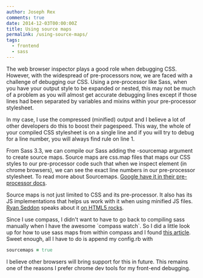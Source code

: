 ```yaml
---
author: Joseph Rex
comments: true
date: 2014-12-03T00:00:00Z
title: Using source maps
permalink: /using-source-maps/
tags:
  - frontend
  - sass
---
```


The web browser inspector plays a good role when debugging CSS. However, with the widespread of pre-processors now, we are faced with a challenge of debugging our CSS. Using a pre-processor like Sass, when you have your output style to be expanded or nested, this may not be much of a problem as you will almost get accurate debugging lines except if those lines had been separated by variables and mixins within your pre-processor stylesheet.
<!--more-->

In my case, I use the compressed (minified) output and I believe a lot of other developers do this to boost their pagespeed. This way, the whole of your compiled CSS stylesheet is on a single line and if you will try to debug for a line number, you will always find rule on line 1.

From Sass 3.3, we can compile our Sass adding the -sourcemap argument to create source maps. Source maps are css.map files that maps our CSS styles to our pre-processor code such that when we inspect element (in chrome browsers), we can see the exact line numbers in our pre-processor stylesheet. To read more about Sourcemaps. <a title="Source maps" href="https://developer.chrome.com/devtools/docs/css-preprocessors#toc-how-css-source-maps-work" target="_blank">Google have it in their pre-processor docs</a>.

Source maps is not just limited to CSS and its pre-processor. It also has its JS implementations that helps us work with it when using minified JS files. <a href="https://twitter.com/ryanseddon" target="_blank">Ryan Seddon</a> speaks about it <a title="Javascript sourcemaps" href="http://www.html5rocks.com/en/tutorials/developertools/sourcemaps/" target="_blank">on HTML5 rocks</a>.

Since I use compass, I didn't want to have to go back to compiling sass manually when I have the awesome \`compass watch\`. So I did a little look up for how to use sass maps from within compass and I found <a href="https://chillco.com/blog/setting-sass-and-compass-source-maps" target="_blank">this article</a>. Sweet enough, all I have to do is append my config.rb with

```rb
sourcemaps = true
```

I believe other browsers will bring support for this in future. This remains one of the reasons I prefer chrome dev tools for my front-end debugging.
